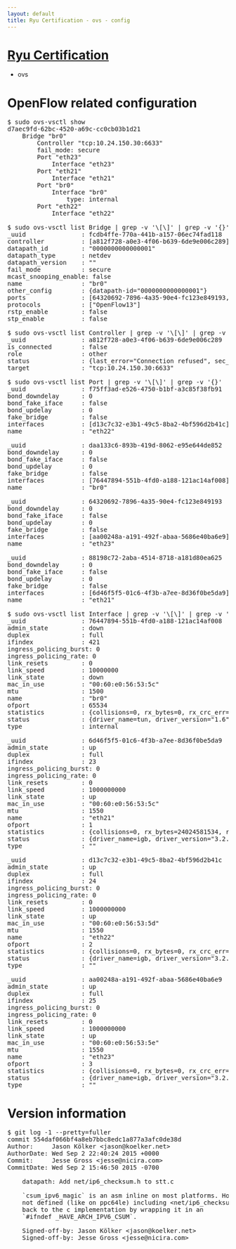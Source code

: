 ```yaml
---
layout: default
title: Ryu Certification - ovs - config
---
```

# [Ryu Certification](http://osrg.github.io/ryu/certification.html)
* ovs 

# OpenFlow related configuration
<pre>
$ sudo ovs-vsctl show
d7aec9fd-62bc-4520-a69c-cc0cb03b1d21
    Bridge "br0"
        Controller "tcp:10.24.150.30:6633"
        fail_mode: secure
        Port "eth23"
            Interface "eth23"
        Port "eth21"
            Interface "eth21"
        Port "br0"
            Interface "br0"
                type: internal
        Port "eth22"
            Interface "eth22"

$ sudo ovs-vsctl list Bridge | grep -v '\[\]' | grep -v '{}'
_uuid               : fcdb4ffe-770a-441b-a157-06ec74fad118
controller          : [a812f728-a0e3-4f06-b639-6de9e006c289]
datapath_id         : "0000000000000001"
datapath_type       : netdev
datapath_version    : "<built-in>"
fail_mode           : secure
mcast_snooping_enable: false
name                : "br0"
other_config        : {datapath-id="0000000000000001"}
ports               : [64320692-7896-4a35-90e4-fc123e849193, 88198c72-2aba-4514-8718-a181d80ea625, daa133c6-893b-419d-8062-e95e644de852, f75ff3ad-e526-4750-b1bf-a3c85f38fb91]
protocols           : ["OpenFlow13"]
rstp_enable         : false
stp_enable          : false

$ sudo ovs-vsctl list Controller | grep -v '\[\]' | grep -v '{}'
_uuid               : a812f728-a0e3-4f06-b639-6de9e006c289
is_connected        : false
role                : other
status              : {last_error="Connection refused", sec_since_disconnect="3", state=BACKOFF}
target              : "tcp:10.24.150.30:6633"

$ sudo ovs-vsctl list Port | grep -v '\[\]' | grep -v '{}'
_uuid               : f75ff3ad-e526-4750-b1bf-a3c85f38fb91
bond_downdelay      : 0
bond_fake_iface     : false
bond_updelay        : 0
fake_bridge         : false
interfaces          : [d13c7c32-e3b1-49c5-8ba2-4bf596d2b41c]
name                : "eth22"

_uuid               : daa133c6-893b-419d-8062-e95e644de852
bond_downdelay      : 0
bond_fake_iface     : false
bond_updelay        : 0
fake_bridge         : false
interfaces          : [76447894-551b-4fd0-a188-121ac14af008]
name                : "br0"

_uuid               : 64320692-7896-4a35-90e4-fc123e849193
bond_downdelay      : 0
bond_fake_iface     : false
bond_updelay        : 0
fake_bridge         : false
interfaces          : [aa00248a-a191-492f-abaa-5686e40ba6e9]
name                : "eth23"

_uuid               : 88198c72-2aba-4514-8718-a181d80ea625
bond_downdelay      : 0
bond_fake_iface     : false
bond_updelay        : 0
fake_bridge         : false
interfaces          : [6d46f5f5-01c6-4f3b-a7ee-8d36f0be5da9]
name                : "eth21"

$ sudo ovs-vsctl list Interface | grep -v '\[\]' | grep -v '{}'
_uuid               : 76447894-551b-4fd0-a188-121ac14af008
admin_state         : down
duplex              : full
ifindex             : 421
ingress_policing_burst: 0
ingress_policing_rate: 0
link_resets         : 0
link_speed          : 10000000
link_state          : down
mac_in_use          : "00:60:e0:56:53:5c"
mtu                 : 1500
name                : "br0"
ofport              : 65534
statistics          : {collisions=0, rx_bytes=0, rx_crc_err=0, rx_dropped=0, rx_errors=0, rx_frame_err=0, rx_over_err=0, rx_packets=0, tx_bytes=0, tx_dropped=0, tx_errors=0, tx_packets=0}
status              : {driver_name=tun, driver_version="1.6", firmware_version="N/A"}
type                : internal

_uuid               : 6d46f5f5-01c6-4f3b-a7ee-8d36f0be5da9
admin_state         : up
duplex              : full
ifindex             : 23
ingress_policing_burst: 0
ingress_policing_rate: 0
link_resets         : 0
link_speed          : 1000000000
link_state          : up
mac_in_use          : "00:60:e0:56:53:5c"
mtu                 : 1550
name                : "eth21"
ofport              : 1
statistics          : {collisions=0, rx_bytes=24024581534, rx_crc_err=0, rx_dropped=0, rx_errors=0, rx_frame_err=0, rx_over_err=0, rx_packets=16026376, tx_bytes=0, tx_dropped=0, tx_errors=0, tx_packets=0}
status              : {driver_name=igb, driver_version="3.2.10-k", firmware_version="2.10-9"}
type                : ""

_uuid               : d13c7c32-e3b1-49c5-8ba2-4bf596d2b41c
admin_state         : up
duplex              : full
ifindex             : 24
ingress_policing_burst: 0
ingress_policing_rate: 0
link_resets         : 0
link_speed          : 1000000000
link_state          : up
mac_in_use          : "00:60:e0:56:53:5d"
mtu                 : 1550
name                : "eth22"
ofport              : 2
statistics          : {collisions=0, rx_bytes=0, rx_crc_err=0, rx_dropped=0, rx_errors=0, rx_frame_err=0, rx_over_err=0, rx_packets=0, tx_bytes=18089315792, tx_dropped=0, tx_errors=0, tx_packets=12064077}
status              : {driver_name=igb, driver_version="3.2.10-k", firmware_version="2.10-9"}
type                : ""

_uuid               : aa00248a-a191-492f-abaa-5686e40ba6e9
admin_state         : up
duplex              : full
ifindex             : 25
ingress_policing_burst: 0
ingress_policing_rate: 0
link_resets         : 0
link_speed          : 1000000000
link_state          : up
mac_in_use          : "00:60:e0:56:53:5e"
mtu                 : 1550
name                : "eth23"
ofport              : 3
statistics          : {collisions=0, rx_bytes=0, rx_crc_err=0, rx_dropped=0, rx_errors=0, rx_frame_err=0, rx_over_err=0, rx_packets=0, tx_bytes=1176922500, tx_dropped=0, tx_errors=0, tx_packets=784615}
status              : {driver_name=igb, driver_version="3.2.10-k", firmware_version="2.10-9"}
type                : ""
</pre>

# Version information
<pre>
$ git log -1 --pretty=fuller
commit 554daf066bf4a8eb7bbc8edc1a877a3afc0de38d
Author:     Jason Kölker &lt;jason@koelker.net&gt;
AuthorDate: Wed Sep 2 22:40:24 2015 +0000
Commit:     Jesse Gross &lt;jesse@nicira.com&gt;
CommitDate: Wed Sep 2 15:46:50 2015 -0700

    datapath: Add net/ip6_checksum.h to stt.c
    
    `csum_ipv6_magic` is an asm inline on most platforms. However if it is
    not defined &#40;like on ppc64le&#41; including &lt;net/ip6_checksum.h&gt; will fall
    back to the c implementation by wrapping it in an
    `#ifndef _HAVE_ARCH_IPV6_CSUM`.
    
    Signed-off-by: Jason Kölker &lt;jason@koelker.net&gt;
    Signed-off-by: Jesse Gross &lt;jesse@nicira.com&gt;
</pre>
